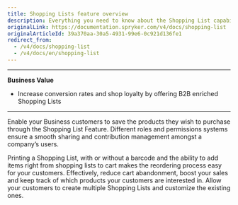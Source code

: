 ```yaml
---
title: Shopping Lists feature overview
description: Everything you need to know about the Shopping List capability.
originalLink: https://documentation.spryker.com/v4/docs/shopping-list
originalArticleId: 39a370aa-30a5-4931-99e6-0c921d136fe1
redirect_from:
  - /v4/docs/shopping-list
  - /v4/docs/en/shopping-list
---
```



***
**Business Value**
* Increase conversion rates and shop loyalty by offering B2B enriched Shopping Lists
***

Enable your Business customers to save the products they wish to purchase through the Shopping List Feature. Different roles and permissions systems ensure a smooth sharing and contribution management amongst a company’s users.

Printing a Shopping List, with or without a barcode and the ability to add items right from shopping lists to cart makes the reordering process easy for your customers. Effectively, reduce cart abandonment, boost your sales and keep track of which products your customers are interested in. Allow your customers to create multiple Shopping Lists and customize the existing ones.
</div>
</div>

